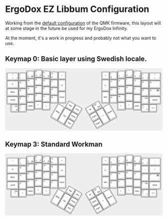 # ErgoDox EZ Libbum Configuration

Working from the [default configuration](http://qmk.fm/keyboards/ergodox/keymaps/default/) of the QMK firmware, this layout will at some stage in the future be used for my ErgoDox Infinity.

At the moment, it's a work in progress and probably not what you want to use.


## Keymap 0: Basic layer using Swedish locale.

![Layer 0](layer0.png)

## Keymap 3: Standard Workman

![Layer 3](layer3.png)
